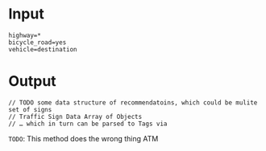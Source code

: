 # Input

```
highway=*
bicycle_road=yes
vehicle=destination
```

# Output

```
// TODO some data structure of recommendatoins, which could be mulite set of signs
// Traffic Sign Data Array of Objects
// … which in turn can be parsed to Tags via
```

`TODO`: This method does the wrong thing ATM
